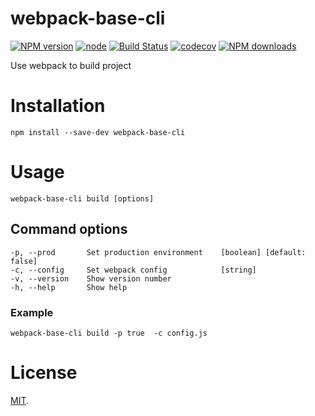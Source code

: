 # webpack-base-cli

[![NPM version](https://img.shields.io/npm/v/webpack-base-cli)](https://www.npmjs.com/package/webpack-base-cli)
[![node](https://img.shields.io/node/v/webpack-base-cli)](https://nodejs.org)
[![Build Status](https://travis-ci.com/VicSolWang/webpack-base-cli.svg?branch=master)](https://travis-ci.com/VicSolWang/webpack-base-cli)
[![codecov](https://codecov.io/gh/VicSolWang/webpack-base-cli/branch/master/graph/badge.svg)](https://codecov.io/gh/VicSolWang/webpack-base-cli)
[![NPM downloads](https://img.shields.io/npm/dt/webpack-base-cli)](https://www.npmjs.com/package/webpack-base-cli)

Use webpack to build project

# Installation

    npm install --save-dev webpack-base-cli

# Usage

    webpack-base-cli build [options]

## Command options

    -p, --prod       Set production environment    [boolean] [default: false]
    -c, --config     Set webpack config            [string]
    -v, --version    Show version number
    -h, --help       Show help


### Example

    webpack-base-cli build -p true  -c config.js


# License

[MIT](LICENSE).
